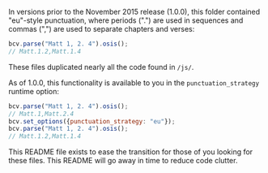 In versions prior to the November 2015 release (1.0.0), this folder contained "eu"-style punctuation, where periods (".") are used in sequences and commas (",") are used to separate chapters and verses:

```javascript
bcv.parse("Matt 1, 2. 4").osis();
// Matt.1.2,Matt.1.4
```

These files duplicated nearly all the code found in `/js/`.

As of 1.0.0, this functionality is available to you in the `punctuation_strategy` runtime option:

```javascript
bcv.parse("Matt 1, 2. 4").osis();
// Matt.1,Matt.2.4
bcv.set_options({punctuation_strategy: "eu"});
bcv.parse("Matt 1, 2. 4").osis();
// Matt.1.2,Matt.1.4
```

This README file exists to ease the transition for those of you looking for these files. This README will go away in time to reduce code clutter.

